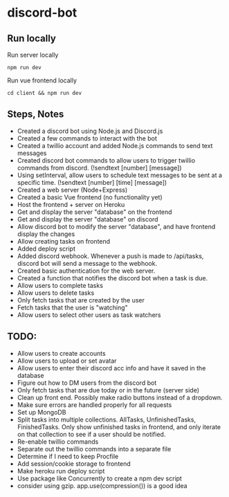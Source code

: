 # discord-bot

## Run locally

Run server locally

```
npm run dev
```

Run vue frontend locally

```
cd client && npm run dev
```

## Steps, Notes

- Created a discord bot using Node.js and Discord.js
- Created a few commands to interact with the bot
- Created a twillio account and added Node.js commands to send text messages
- Created discord bot commands to allow users to trigger twillio commands from discord. (!sendtext [number] [message])
- Using setInterval, allow users to schedule text messages to be sent at a specific time. (!sendtext [number] [time] [message])
- Created a web server (Node+Express)
- Created a basic Vue frontend (no functionality yet)
- Host the frontend + server on Heroku
- Get and display the server "database" on the frontend
- Get and display the server "database" on discord
- Allow discord bot to modify the server "database", and have frontend display the changes
- Allow creating tasks on frontend
- Added deploy script
- Added discord webhook. Whenever a push is made to /api/tasks, discord bot will send a message to the webhook.
- Created basic authentication for the web server.
- Created a function that notifies the discord bot when a task is due.
- Allow users to complete tasks
- Allow users to delete tasks
- Only fetch tasks that are created by the user
- Fetch tasks that the user is "watching"
- Allow users to select other users as task watchers

## TODO:

- Allow users to create accounts
- Allow users to upload or set avatar
- Allow users to enter their discord acc info and have it saved in the database
- Figure out how to DM users from the discord bot
- Only fetch tasks that are due today or in the future (server side)
- Clean up front end. Possibly make radio buttons instead of a dropdown.
- Make sure errors are handled properly for all requests
- Set up MongoDB
- Split tasks into multiple collections. AllTasks, UnfinishedTasks, FinishedTasks. Only show unfinished tasks in frontend, and only iterate on that collection to see if a user should be notified.
- Re-enable twillio commands
- Separate out the twillio commands into a separate file
- Determine if I need to keep Procfile
- Add session/cookie storage to frontend
- Make heroku run deploy script
- Use package like Concurrently to create a npm dev script
- consider using gzip. app.use(compression()) is a good idea
